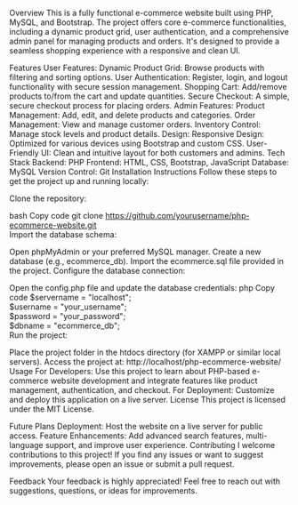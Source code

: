 Overview
This is a fully functional e-commerce website built using PHP, MySQL, and Bootstrap. The project offers core e-commerce functionalities, including a dynamic product grid, user authentication, and a comprehensive admin panel for managing products and orders. It's designed to provide a seamless shopping experience with a responsive and clean UI.

Features
User Features:
Dynamic Product Grid: Browse products with filtering and sorting options.
User Authentication: Register, login, and logout functionality with secure session management.
Shopping Cart: Add/remove products to/from the cart and update quantities.
Secure Checkout: A simple, secure checkout process for placing orders.
Admin Features:
Product Management: Add, edit, and delete products and categories.
Order Management: View and manage customer orders.
Inventory Control: Manage stock levels and product details.
Design:
Responsive Design: Optimized for various devices using Bootstrap and custom CSS.
User-Friendly UI: Clean and intuitive layout for both customers and admins.
Tech Stack
Backend: PHP
Frontend: HTML, CSS, Bootstrap, JavaScript
Database: MySQL
Version Control: Git
Installation Instructions
Follow these steps to get the project up and running locally:

Clone the repository:

bash
Copy code
git clone https://github.com/yourusername/php-ecommerce-website.git  
Import the database schema:

Open phpMyAdmin or your preferred MySQL manager.
Create a new database (e.g., ecommerce_db).
Import the ecommerce.sql file provided in the project.
Configure the database connection:

Open the config.php file and update the database credentials:
php
Copy code
$servername = "localhost";  
$username = "your_username";  
$password = "your_password";  
$dbname = "ecommerce_db";  
Run the project:

Place the project folder in the htdocs directory (for XAMPP or similar local servers).
Access the project at:
http://localhost/php-ecommerce-website/
Usage
For Developers: Use this project to learn about PHP-based e-commerce website development and integrate features like product management, authentication, and checkout.
For Deployment: Customize and deploy this application on a live server.
License
This project is licensed under the MIT License.

Future Plans
Deployment: Host the website on a live server for public access.
Feature Enhancements: Add advanced search features, multi-language support, and improve user experience.
Contributing
I welcome contributions to this project! If you find any issues or want to suggest improvements, please open an issue or submit a pull request.

Feedback
Your feedback is highly appreciated! Feel free to reach out with suggestions, questions, or ideas for improvements.
